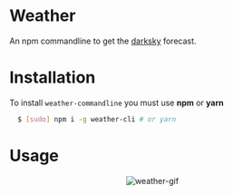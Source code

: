 # Weather 
An npm commandline to get the [darksky](https://darksky.net) forecast.


# Installation
To install `weather-commandline` you must use **npm** or **yarn**

```bash
  $ [sudo] npm i -g weather-cli # or yarn
```

# Usage
<p align="center">
  <img src="https://cloud.githubusercontent.com/assets/16429579/23818987/045901de-0601-11e7-9105-d4db235b282f.gif" alt="weather-gif" />
</p>
